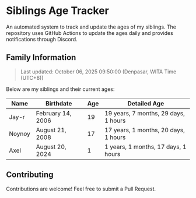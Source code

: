 # Siblings Age Tracker

An automated system to track and update the ages of my siblings. The repository uses GitHub Actions to update the ages daily and provides notifications through Discord.

## Family Information

> Last updated: October 06, 2025 09:50:00 (Denpasar, WITA Time (UTC+8))

Below are my siblings and their current ages:

| Name | Birthdate | Age | Detailed Age |
|------|-----------|-----|-------------|
| Jay-r | February 14, 2006 | 19 | 19 years, 7 months, 29 days, 1 hours |
| Noynoy | August 21, 2008 | 17 | 17 years, 1 months, 20 days, 1 hours |
| Axel | August 20, 2024 | 1 | 1 years, 1 months, 17 days, 1 hours |

## Contributing

Contributions are welcome! Feel free to submit a Pull Request.